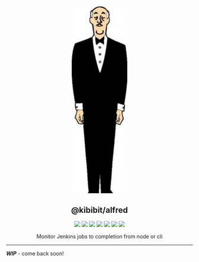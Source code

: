 <p align="center">
  <a href="https://github/apps/l1ntit" target="blank"><img src="/alfred.jpg" width="150" alt="achievibit Logo" />
  </a>
  <h2 align="center">@kibibit/alfred</h2>
</p>
<!-- <p align="center">
  <a href="https://probot.github.io/"><img src="https://img.shields.io/badge/Probot-b33p-00B0D8.svg?style=for-the-badge&logo=probot&logoColor=white"></a>
</p> -->
<p align="center">
  <a href="https://www.npmjs.com/package/@kibibit/alfred"><img src="https://img.shields.io/npm/v/@kibibit/alfred.svg?logo=npm&color=CB3837"></a>
  <a href="https://github.com/semantic-release/semantic-release"><img src="https://img.shields.io/badge/%20%20%F0%9F%93%A6%F0%9F%9A%80-semantic--release-e10079.svg"></a>
  <a href="https://greenkeeper.io/"><img src="https://img.shields.io/badge/greenkeeper-enabled-brightgreen.svg"></a>
  <a href="https://travis-ci.org/Kibibit/alfred"><img src="https://travis-ci.org/Kibibit/alfred.svg?branch=master"></a>
  <a href="https://coveralls.io/github/Kibibit/alfred?branch=master"><img src="https://coveralls.io/repos/github/Kibibit/alfred/badge.svg?branch=master"></a>
  <a href="#contributors"><img src="https://img.shields.io/badge/all_contributors-1-orange.svg"></a>
  <a href="https://salt.bountysource.com/teams/kibibit"><img src="https://img.shields.io/endpoint.svg?url=https://monthly-salt.now.sh/kibibit&style=flat-square"></a>
</p>
<p align="center">
  Monitor Jenkins jobs to completion from node or cli
</p>
<hr>

***WIP*** - come back soon!
